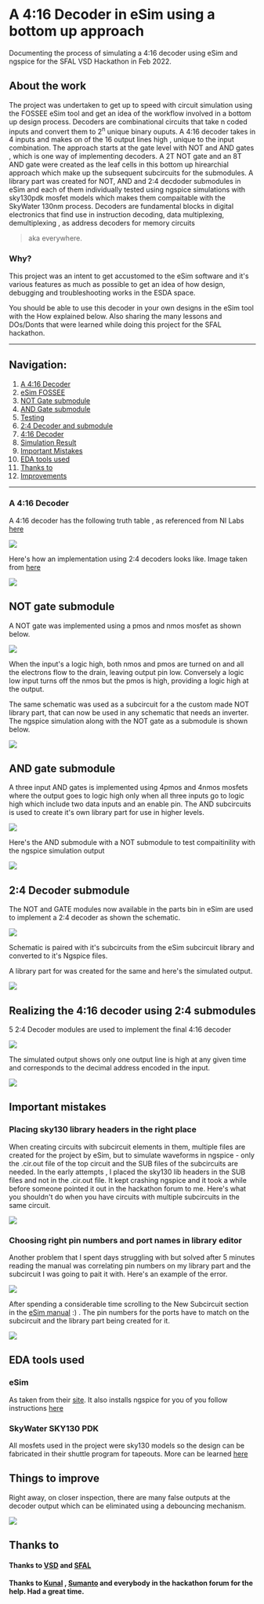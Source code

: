 # A 4:16 Decoder in eSim using a bottom up approach 
Documenting the process of simulating a 4:16 decoder using eSim and ngspice for the SFAL VSD Hackathon in Feb 2022. 

## About the work

The project was undertaken to get up to speed with circuit simulation using the FOSSEE eSim tool and get an idea of the workflow involved in a bottom up design 
process. 
Decoders are combinational circuits that take n coded inputs and convert them to 2<sup>n</sup> unique binary ouputs. A 4:16 decoder takes in 4 inputs and makes on of the 16 
output lines high , unique to the input combination. The approach starts at the gate level with NOT and AND gates , which is one way of implementing decoders. A 2T NOT gate and
an 8T AND gate were created as the leaf cells in this bottom up hirearchial approach which make up the subsequent subcircuits for the submodules. A library part was created for 
NOT, AND and 2:4 decdoder submodules in eSim and each of them individually tested using ngspice simulations with sky130pdk mosfet models which makes them compaitable with the 
SkyWater 130nm process. 
Decoders are fundamental blocks in digital electronics that find use in instruction decoding, data multiplexing, demultiplexing , as address decoders for memory circuits
>aka everywhere. 

### Why?
This project was an intent to get accustomed to the eSim software and it's various features as much as possible to get an idea of how design, debugging and troubleshooting works 
in the ESDA space. 

You should be able to use this decoder in your own designs in the eSim tool with the How explained below. Also sharing the many lessons and DOs/Donts that were learned
while doing this project for the SFAL hackathon.
<hr></hr>

<h2> Navigation: </h2>

1. [A 4:16 Decoder](-)
2. [eSim FOSSEE](-)
3. [NOT Gate submodule](-)
4. [AND Gate submodule](-)
5. [Testing](-)
6. [2:4 Decoder and submodule](-)
7. [4:16 Decoder](-)
8. [Simulation Result](-)
9. [Important Mistakes](-)
10. [EDA tools used](-)
11. [Thanks to](-)
12. [Improvements](-)
<hr></hr>

<h3> A 4:16 Decoder </h3>

A 4:16 decoder has the following truth table , as referenced from NI Labs [here](https://zone.ni.com/reference/en-XX/help/375482B-01/multisim/4514/)

![](images/decodertruthtabloid.png)

Here's how an implementation using 2:4 decoders looks like. Image taken from [here](https://qphs.fs.quoracdn.net/main-qimg-121a306eed7896d98b4dc457c76f837c)

![](images/decodersubmodules.png)

<h2>NOT gate submodule</h2>

A NOT gate was implemented using a pmos and nmos mosfet as shown below. 

![](images/notschematic.png)

When the input's a logic high, both nmos and pmos are turned on and all the electrons flow to the drain, leaving output pin low. Conversely a logic low input turns off the nmos but the pmos is high, providing a logic high at the output. 

The same schematic was used as a subcircuit for a the custom made NOT library part, that can now be used in any schematic that needs an inverter. The ngspice simulation along with the NOT gate as a submodule is shown below.

![](images/notgateoutput.png)

<h2>AND gate submodule</h2>

A three input AND gates is implemented using 4pmos and 4nmos mosfets where the output goes to logic high only when all three inputs go to logic high which include two data inputs and an enable pin. The AND subcircuits is used to create it's own library part for use in higher levels. 

![](images/andgateschematic.png)

Here's the AND submodule with a NOT submodule to test compaitinility with the ngspice simulation output

![](images/andnotoutput.png)

<h2>2:4 Decoder submodule</h2>

The NOT and GATE modules now available in the parts bin in eSim are used to implement a 2:4 decoder as shown the schematic. 

![](images/2to4decoder_schematic.png)

Schematic is paired with it's subcircuits from the eSim subcircuit library and converted to it's Ngspice files.

A library part for was created for the same and here's the simulated output.

![](images/2to4simulatedoutput.png)

<h2>Realizing the 4:16 decoder using 2:4 submodules</h2>

5 2:4 Decoder modules are used to implement the final 4:16 decoder

![](images/4to16decoderschematic.png)

The simulated output shows only one output line is high at any given time and corresponds to the decimal address encoded in the input.

![](images/4to16output.png)

<h2>Important mistakes</h2>

### Placing sky130 library headers in the right place

When creating circuits with subcircuit elements in them, multiple files are created for the project by eSim, but to simulate waveforms in ngspice - only the .cir.out file of the top circuit and the SUB files of the subcircuits are needed. 
In the early attempts , I placed the sky130 lib headers in the SUB files and not in the .cir.out file. It kept crashing ngspice and it took a while before someone pointed it out in the hackathon forum to me. 
Here's what you shouldn't do when you have circuits with multiple subcircuits in the same circuit.

![](images/error1.png)

### Choosing right pin numbers and port names in library editor

Another problem that I spent days struggling with but solved after 5 minutes reading the manual was correlating pin numbers on my library part and the subcircuit I was going to pait it with. Here's an example of the error. 

![](images/error2.png)

After spending a considerable time scrolling to the New Subcircuit section in the [eSim manual](https://static.fossee.in/esim/manuals/eSim_Manual_2020_August.pdf) :) . The pin numbers for the ports have to match on the subcircuit and the library part being created for it. 

![](images/pinnumber.png)

<h2>EDA tools used</h2>

### eSim

As taken from their [site](https://esim.fossee.in/home). It also installs ngspice for you of you follow instructions [here](https://esim.fossee.in/downloads)

### SkyWater SKY130 PDK

All mosfets used in the project were sky130 models so the design can be fabricated in their shuttle program for tapeouts. More can be learned [here](https://skywater-pdk.readthedocs.io/en/main/)

<h2>Things to improve</h2>

Right away, on closer inspection, there are many false outputs at the decoder output which can be eliminated using a debouncing mechanism.

![](images/falseoutput.png)

<h2>Thanks to</h2>

#### Thanks to [VSD](https://www.vlsisystemdesign.com/basic_courses/) and [SFAL](https://www.sfalcoe.com/)
#### Thanks to [Kunal](https://github.com/kunalg123) , [Sumanto](https://github.com/Eyantra698Sumanto) and everybody in the hackathon forum for the help. Had a great time.

